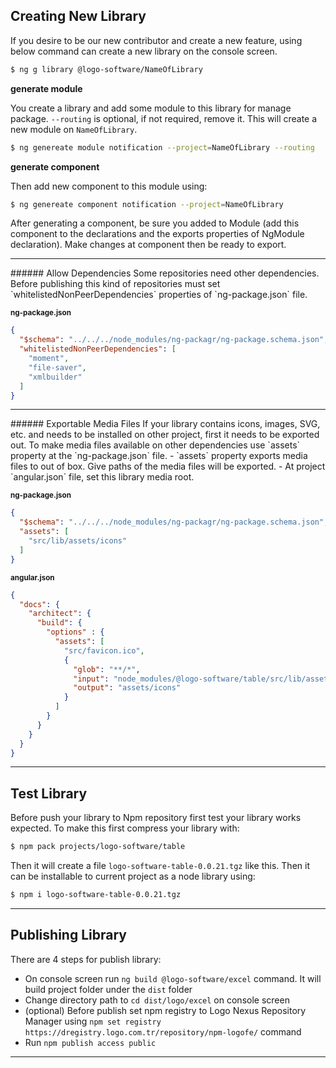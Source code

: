 ## Creating New Library
If you desire to be our new contributor and create a new feature, using below command can create a new library on the console screen.

```bash
$ ng g library @logo-software/NameOfLibrary
```

**generate module**

You create a library and add some module to this library for manage package. `--routing` is optional, if not required, remove it.
This will create a new module on `NameOfLibrary`.
```bash
$ ng genereate module notification --project=NameOfLibrary --routing
```

**generate component**

Then add new component to this module using:

```bash
$ ng genereate component notification --project=NameOfLibrary
```

After generating a component, be sure you added to Module (add this component to the declarations and the exports properties of NgModule declaration). Make changes at component then be ready to export.

<hr>
###### Allow Dependencies
Some repositories need other dependencies. Before publishing this kind of repositories must set `whitelistedNonPeerDependencies` properties of `ng-package.json` file.

<sub>**ng-package.json**</sub>
````json
{
  "$schema": "../../../node_modules/ng-packagr/ng-package.schema.json",
  "whitelistedNonPeerDependencies": [
    "moment",
    "file-saver",
    "xmlbuilder"
  ]
}
````
<hr>
###### Exportable Media Files
If your library contains icons, images, SVG, etc. and needs to be installed on other project, first it needs to be exported out. To make media files available on other dependencies use `assets` property at the `ng-package.json` file.
- `assets` property exports media files to out of box. Give paths of the media files will be exported.
- At project `angular.json` file, set this library media root.

<sub>**ng-package.json**</sub>
````json
{
  "$schema": "../../../node_modules/ng-packagr/ng-package.schema.json",
  "assets": [
    "src/lib/assets/icons"
  ]
}
````

<sub>**angular.json**</sub>
````json
{
  "docs": {
    "architect": {
      "build": {
        "options" : {
          "assets": [
            "src/favicon.ico",
            {
              "glob": "**/*",
              "input": "node_modules/@logo-software/table/src/lib/assets/icons",
              "output": "assets/icons"
            }
          ] 
        }
      } 
    } 
  }
}
````
<hr>

## Test Library
Before push your library to Npm repository first test your library works expected. To make this first compress your library with:
```bash
$ npm pack projects/logo-software/table
``` 

Then it will create a file `logo-software-table-0.0.21.tgz` like this. Then it can be installable to current project as a node library using:

```bash
$ npm i logo-software-table-0.0.21.tgz
```
<hr>

## Publishing Library
There are 4 steps for publish library:
  - On console screen run `ng build @logo-software/excel` command. It will build project folder under the `dist` folder
  - Change directory path to `cd dist/logo/excel` on console screen
  - (optional) Before publish set npm registry to Logo Nexus Repository Manager using `npm set registry https://dregistry.logo.com.tr/repository/npm-logofe/` command
  - Run `npm publish access public`
<hr>
